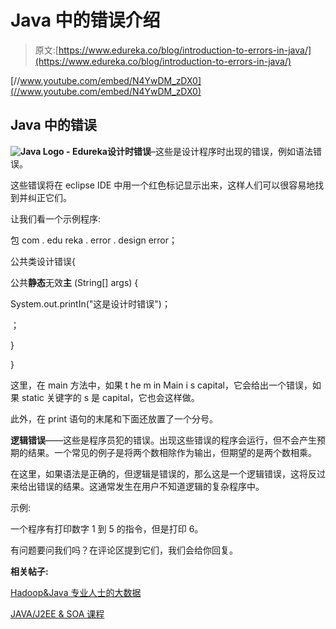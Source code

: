 # Java 中的错误介绍

> 原文:[https://www.edureka.co/blog/introduction-to-errors-in-java/](https://www.edureka.co/blog/introduction-to-errors-in-java/)

[//www.youtube.com/embed/N4YwDM_zDX0](//www.youtube.com/embed/N4YwDM_zDX0)

## **Java 中的错误**

**![Java Logo - Edureka](../Images/782786b3664a3479e7f4d29ad0cc4a11.png)设计时错误**–这些是设计程序时出现的错误，例如语法错误。

这些错误将在 eclipse IDE 中用一个红色标记显示出来，这样人们可以很容易地找到并纠正它们。

让我们看一个示例程序:

包 com . edu reka . error . design error；

公共类设计错误{

公共**静态**无效**主** (String[] args) {

System.out.printIn("这是设计时错误")；

；

}

}

这里，在 main 方法中，如果 t he m in Main i s capital，它会给出一个错误，如果 static 关键字的 s 是 capital，它也会这样做。

此外，在 print 语句的末尾和下面还放置了一个分号。

**逻辑错误**——这些是程序员犯的错误。出现这些错误的程序会运行，但不会产生预期的结果。一个常见的例子是将两个数相除作为输出，但期望的是两个数相乘。

在这里，如果语法是正确的，但逻辑是错误的，那么这是一个逻辑错误，这将反过来给出错误的结果。这通常发生在用户不知道逻辑的复杂程序中。

示例:

一个程序有打印数字 1 到 5 的指令，但是打印 6。

有问题要问我们吗？在评论区提到它们，我们会给你回复。

**相关帖子:**

[Hadoop&Java 专业人士的大数据](https://www.edureka.co/blog/videos/free-webinar-on-hadoop-for-java-professionals/)

[JAVA/J2EE & SOA 课程](https://www.edureka.co/java-j2ee-soa-training)